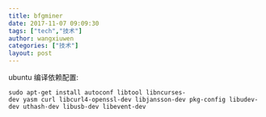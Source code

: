 ```yaml
---
title: bfgminer
date: 2017-11-07 09:09:30
tags: ["tech","技术"]
author: wangxiuwen
categories: ["技术"]
layout: post
---
```


ubuntu  编译依赖配置:

	sudo apt-get install autoconf libtool libncurses-dev yasm curl libcurl4-openssl-dev libjansson-dev pkg-config libudev-dev uthash-dev libusb-dev libevent-dev